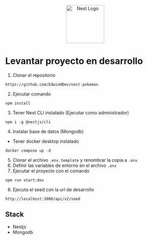 <p align="center">
  <a href="http://nestjs.com/" target="blank"><img src="https://nestjs.com/img/logo-small.svg" width="120" alt="Nest Logo" /></a>
</p>

# Levantar proyecto en desarrollo

1. Clonar el repositorio
```
https://github.com/EdwinHDev/nest-pokemon
```
2. Ejecutar comando
```
npm install
```
3. Tener Nest CLI instalado (Ejecutar como administrador)
```
npm i -g @nestjs/cli
```
4. Instalar base de datos (Mongodb)
  * Tener docker desktop instalado
```
docker compose up -d
```
5. Clonar el archivo ```.env.template``` y renombrar la copia a ```.env```
6. Definir las variables de entorno en el archivo ```.env```
7. Ejecutar el proyecto con el comando
```
npm run start:dev
```
8. Ejecuta el seed con la url de desarrollo
```
http://localhost:3000/api/v2/seed
```

## Stack
* Nestjs
* Mongodb